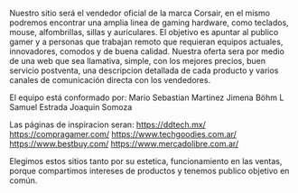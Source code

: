 Nuestro sitio será el vendedor oficial de la marca Corsair, en el mismo podremos encontrar una amplia linea de gaming hardware, como teclados, mouse, alfombrillas, sillas y auriculares. El objetivo es apuntar al publico gamer y a personas que trabajan remoto que requieran equipos actuales, innovadores, comodos y de buena calidad.
Nuestra oferta sera por medio de una web que sea llamativa, simple, con los mejores precios, buen servicio postventa, una descripcion detallada de cada producto y varios canales de comunicación directa con los vendedores.

El equipo está conformado por:
Mario Sebastian Martinez
Jimena Böhm L
Samuel Estrada
Joaquin Somoza

Las páginas de inspiracion seran:
https://ddtech.mx/
https://compragamer.com/
https://www.techgoodies.com.ar/
https://www.bestbuy.com/
https://www.mercadolibre.com.ar/

Elegimos estos sitios tanto por su estetica, funcionamiento en las ventas, porque compartimos intereses de productos y tenemos publico objetivo en común.
